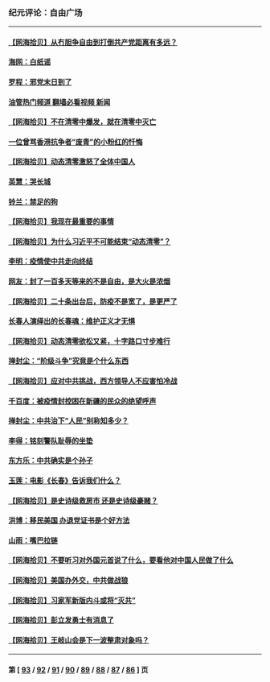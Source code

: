 ### 纪元评论：自由广场
---
#### [【网海拾贝】从冇胆争自由到打倒共产党距离有多远？](../../pages/nsc993/n13876014.md?12010330) 
#### [海网：白纸谣](../../pages/nsc993/n13875871.md?12010330) 
#### [罗程：邪党末日到了](../../pages/nsc993/n13875853.md?12010330) 
#### [油管热门频道 翻墙必看视频 新闻](ok?12010330)
#### [【网海拾贝】不在清零中爆发，就在清零中灭亡](../../pages/nsc993/n13875537.md?12010330) 
#### [一位曾骂香港抗争者“废青”的小粉红的忏悔](../../pages/nsc993/n13875071.md?12010330) 
#### [【网海拾贝】动态清零激怒了全体中国人](../../pages/nsc993/n13874505.md?12010330) 
#### [英慧：哭长城](../../pages/nsc993/n13874522.md?12010330) 
#### [铃兰：禁足的狗](../../pages/nsc993/n13874311.md?12010330) 
#### [【网海拾贝】我现在最重要的事情](../../pages/nsc993/n13874026.md?12010330) 
#### [【网海拾贝】为什么习近平不可能结束“动态清零”？](../../pages/nsc993/n13873811.md?12010330) 
#### [李明：疫情使中共走向终结](../../pages/nsc993/n13873538.md?12010330) 
#### [网友：封了一百多天等来的不是自由，是大火是浓烟](../../pages/nsc993/n13873517.md?12010330) 
#### [【网海拾贝】二十条出台后，防疫不是宽了，是更严了](../../pages/nsc993/n13872948.md?12010330) 
#### [长春人演绎出的长春魂：维护正义才无惧](../../pages/nsc993/n13871764.md?12010330) 
#### [【网海拾贝】动态清零欲松又紧，十字路口寸步难行](../../pages/nsc993/n13872220.md?12010330) 
#### [掸封尘：“阶级斗争”究竟是个什么东西](../../pages/nsc993/n13871387.md?12010330) 
#### [【网海拾贝】应对中共挑战，西方领导人不应害怕冷战](../../pages/nsc993/n13870990.md?12010330) 
#### [千百度：被疫情封控困在新疆的民众的绝望呼声](../../pages/nsc993/n13869856.md?12010330) 
#### [掸封尘：中共治下“人民”别称知多少？](../../pages/nsc993/n13870121.md?12010330) 
#### [李得：铭刻警队耻辱的坐垫](../../pages/nsc993/n13869930.md?12010330) 
#### [东方乐：中共确实是个孙子](../../pages/nsc993/n13869891.md?12010330) 
#### [玉莲：电影《长春》告诉我们什么？](../../pages/nsc993/n13869471.md?12010330) 
#### [【网海拾贝】是史诗级救房市 还是史诗级豪赌？](../../pages/nsc993/n13869495.md?12010330) 
#### [洪博：移民美国 办退党证书是个好方法](../../pages/nsc993/n13869000.md?12010330) 
#### [山雨：嘴巴拉链](../../pages/nsc993/n13869071.md?12010330) 
#### [【网海拾贝】不要听习对外国元首说了什么，要看他对中国人民做了什么](../../pages/nsc993/n13868955.md?12010330) 
#### [【网海拾贝】美国办外交，中共做战狼](../../pages/nsc993/n13868469.md?12010330) 
#### [【网海拾贝】习家军新版内斗或将“灭共”](../../pages/nsc993/n13867461.md?12010330) 
#### [【网海拾贝】彭立发勇士有消息了](../../pages/nsc993/n13866022.md?12010330) 
#### [【网海拾贝】王岐山会是下一波整肃对象吗？](../../pages/nsc993/n13865256.md?12010330) 

---
#### 第 [ [93](./93.md?12010330) / [92](./92.md?12010330) / [91](./91.md?12010330) / [90](./90.md?12010330) / [89](./89.md?12010330) / [88](./88.md?12010330) / [87](./87.md?12010330) / [86](./86.md?12010330) ] 页

